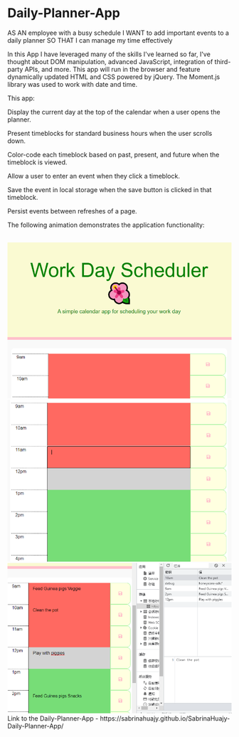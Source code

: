 # Daily-Planner-App

AS AN employee with a busy schedule
I WANT to add important events to a daily planner
SO THAT I can manage my time effectively


In this App I have leveraged many of the skills I've learned so far, I've thought about DOM manipulation, advanced JavaScript, integration of third-party APIs, and more. This app will run in the browser and feature dynamically updated HTML and CSS powered by jQuery. The Moment.js library was used to work with date and time.

This app:

Display the current day at the top of the calendar when a user opens the planner.

Present timeblocks for standard business hours when the user scrolls down.

Color-code each timeblock based on past, present, and future when the timeblock is viewed.

Allow a user to enter an event when they click a timeblock.

Save the event in local storage when the save button is clicked in that timeblock.

Persist events between refreshes of a page.

The following animation demonstrates the application functionality:

<br>

<img src="assets\images\screenshot1.PNG" alt="screenshot of webpage interface1">
<img src="assets\images\screenshot2.PNG" alt="screenshot of webpage interface2">
<img src="assets\images\screenshot3.PNG" alt="screenshot of webpage interface3">

<br>
Link to the Daily-Planner-App - https://sabrinahuajy.github.io/SabrinaHuajy-Daily-Planner-App/